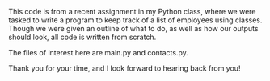 This code is from a recent assignment in my Python class, where we were tasked to write a program to keep track of a list of employees using classes. Though we were given an outline of what to do, as well as how our outputs should look, all code is written from scratch.

The files of interest here are main.py and contacts.py.

Thank you for your time, and I look forward to hearing back from you!
